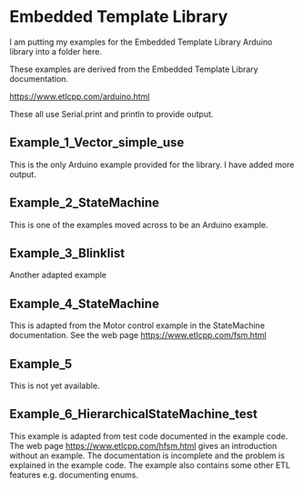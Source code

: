# Embedded Template Library

I am putting my examples for the Embedded Template Library Arduino library into a folder here.

These examples are derived from the Embedded Template Library documentation.

https://www.etlcpp.com/arduino.html

These all use Serial.print and println to provide output.

## Example_1_Vector_simple_use

This is the only Arduino example provided for the library. I have added more output.

## Example_2_StateMachine

This is one of the examples moved across to be an Arduino example.

## Example_3_Blinklist

Another adapted example

## Example_4_StateMachine

This is adapted from the Motor control example in the StateMachine documentation.
See the web page https://www.etlcpp.com/fsm.html

## Example_5

This is not yet available.

## Example_6_HierarchicalStateMachine_test

This example is adapted from test code documented in the example code.
The web page https://www.etlcpp.com/hfsm.html gives an introduction without an example.
The documentation is incomplete and the problem is explained in the example code.
The example also contains some other ETL features e.g. documenting enums.
